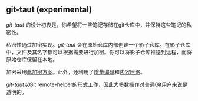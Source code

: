 
## git-taut (experimental)

*git-taut* 的设计初衷是，你希望将一些笔记存储在git仓库中，并保持这些笔记的私密性。

私密性通过加密实现。*git-taut* 会在原始仓库内部创建一个影子仓库。在影子仓库中，文件及其名字都可以根据需要进行加密。你可以将影子仓库推送到远程，而将原始仓库保留在本地。

加密采用[此加密方案](./docs/CipherScheme.md)。此外，还利用了[增量编码](./docs/DeltaEnconding.md)和[内容压缩](./docs/ContentCompression.md)。

*git-taut*以Git remote-helper的形式工作，因此大多数操作对普通Git用户来说是透明的。